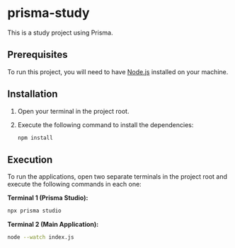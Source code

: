 # prisma-study

This is a study project using Prisma.

## Prerequisites

To run this project, you will need to have [Node.js](https://nodejs.org/) installed on your machine.

## Installation

1.  Open your terminal in the project root.
2.  Execute the following command to install the dependencies:

    ```bash
    npm install
    ```

## Execution

To run the applications, open two separate terminals in the project root and execute the following commands in each one:

**Terminal 1 (Prisma Studio):**

```bash
npx prisma studio
```

**Terminal 2 (Main Application):**

```bash
node --watch index.js
```



